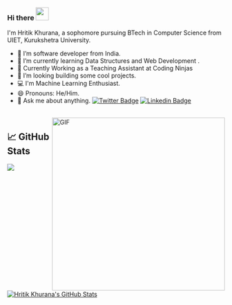 ### Hi there <img src="https://raw.githubusercontent.com/MartinHeinz/MartinHeinz/master/wave.gif" width="30px">

I'm Hritik Khurana, a sophomore pursuing BTech in Computer Science from UIET, Kurukshetra University.

- 🔭 I’m software developer from India.
- 🌱 I’m currently learning Data Structures and Web Development .
- 🤵 Currently Working as a Teaching Assistant at Coding Ninjas
- 🤔 I’m looking building some cool projects.
- 💻 I'm Machine Learning Enthusiast.
- 😄 Pronouns: He/Him.  
- 💬 Ask me about anything.
 [![Twitter Badge](https://img.shields.io/badge/-Twitter-1ca0f1?style=flat-square&labelColor=1ca0f1&logo=twitter&logoColor=white&link=https://twitter.com/HritikKhurana2)](https://twitter.com/HritikKhurana2) [![Linkedin Badge](https://img.shields.io/badge/-Linkedin-blue?style=flat-square&logo=Linkedin&logoColor=white&link=https://www.linkedin.com/in/hritik-khurana-8b3b32193/)](https://www.linkedin.com/in/hritik-khurana-8b3b32193/) 
</br>
<img align="right" alt="GIF" src="https://miro.medium.com/max/875/1*Urc28sbnORGOW5oyohQ06g.gif" width="400px" />


## &#x1f4c8; GitHub Stats

<a href="https://github.com/hritikkhurana10sm/hritikkhurana10sm">
  <img align="center" src="https://github-readme-stats.vercel.app/api/top-langs/?username=hritikkhurana10sm&hide=java,html&title_color=ffffff&text_color=c9cacc&icon_color=2bbc8a&bg_color=1d1f21" />
</a>
<a href="https://github.com/hritikkhurana10sm/hritikkhurana10sm">
  <img align="center" src="https://github-readme-stats.vercel.app/api?username=hritikkhurana10sm&show_icons=true&line_height=27&count_private=true&title_color=ffffff&text_color=c9cacc&icon_color=2bbc8a&bg_color=1d1f21" alt="Hritik Khurana's GitHub Stats" />
</a>

